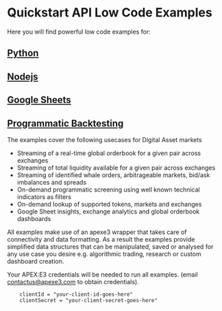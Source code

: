 # Quickstart API Low Code Examples

Here you will find powerful low code examples for:

## [Python](https://github.com/apexe3/apexe3-api/tree/main/examples/python)
## [Nodejs](https://github.com/apexe3/apexe3-api/tree/main/examples/nodejs)
## [Google Sheets](https://github.com/apexe3/apexe3-api/tree/main/examples/google-sheets)
## [Programmatic Backtesting](https://intercom.help/apexe3/en/articles/4711970-programmatic-backtesing)

The examples cover the following usecases for Digital Asset markets

- Streaming of a real-time global orderbook for a given pair across exchanges
- Streaming of total liquidity available for a given pair across exchanges
- Streaming of identified whale orders, arbitrageable markets, bid/ask imbalances and spreads
- On-demand programmatic screening using well known technical indicators as filters
- On-demand lookup of supported tokens, markets and exchanges
- Google Sheet insights, exchange analytics and global orderbook dashboards

All examples make use of an apexe3 wrapper that takes care of connectivity and data formatting. As a result the examples provide simplified data structures that can be manipulated, saved or analysed for any use case you desire e.g. algorithmic trading, research or custom dashboard creation.

Your APEX:E3 credentials will be needed to run all examples. (email contactus@apexe3.com to obtain credentials).

```
    clientId = "your-client-id-goes-here"
    clientSecret = "your-client-secret-goes-here"
```
